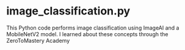 # image_classification.py
This Python code performs image classification using ImageAI and a MobileNetV2 model. I learned about these concepts through the ZeroToMastery Academy
